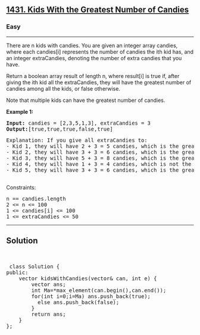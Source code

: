 
<h2><a href="https://leetcode.com/problems/kids-with-the-greatest-number-of-candies/">1431. Kids With the Greatest Number of Candies</a></h2>
<h3>Easy </h3>
<hr>
<div><p>
There are n kids with candies. You are given an integer array candies, where each candies[i] represents the number of candies the ith kid has, and an integer extraCandies, denoting the number of extra candies that you have.

Return a boolean array result of length n, where result[i] is true if, after giving the ith kid all the extraCandies, they will have the greatest number of candies among all the kids, or false otherwise.

Note that multiple kids can have the greatest number of candies.
</p>


<p><strong>Example 1:</strong></p>
<pre><strong>Input:</strong> candies = [2,3,5,1,3], extraCandies = 3
<strong>Output:</strong>[true,true,true,false,true] 
</pre>
<pre>
Explanation: If you give all extraCandies to:
- Kid 1, they will have 2 + 3 = 5 candies, which is the greatest among the kids.
- Kid 2, they will have 3 + 3 = 6 candies, which is the greatest among the kids.
- Kid 3, they will have 5 + 3 = 8 candies, which is the greatest among the kids.
- Kid 4, they will have 1 + 3 = 4 candies, which is not the greatest among the kids.
- Kid 5, they will have 3 + 3 = 6 candies, which is the greatest among the kids.
  </pre>


Constraints:
<pre>
n == candies.length
2 <= n <= 100
1 <= candies[i] <= 100
1 <= extraCandies <= 50
</pre>
<hr>
 <h2><strong><b>Solution</b></strong></h2>
 <br>
 <pre>
 class Solution {
public:
    vector<bool> kidsWithCandies(vector<int>& can, int e) {
        vector<bool> ans;
        int Ma=*max_element(can.begin(),can.end());
        for(int i=0;i<can.size();i++)
        {
          if(can[i]+e>=Ma) ans.push_back(true);
          else ans.push_back(false);
        }
        return ans;
    }
};
 </pre>

